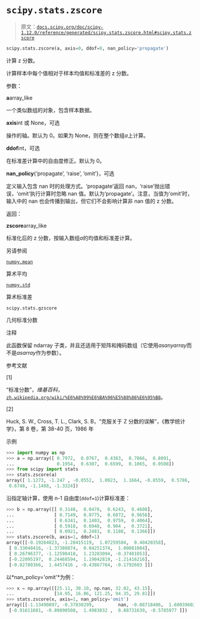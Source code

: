 # `scipy.stats.zscore`

> 原文：[`docs.scipy.org/doc/scipy-1.12.0/reference/generated/scipy.stats.zscore.html#scipy.stats.zscore`](https://docs.scipy.org/doc/scipy-1.12.0/reference/generated/scipy.stats.zscore.html#scipy.stats.zscore)

```py
scipy.stats.zscore(a, axis=0, ddof=0, nan_policy='propagate')
```

计算 z 分数。

计算样本中每个值相对于样本均值和标准差的 z 分数。

参数：

**a**array_like

一个类似数组的对象，包含样本数据。

**axis**int 或 None，可选

操作的轴。默认为 0。如果为 None，则在整个数组*a*上计算。

**ddof**int，可选

在标准差计算中的自由度修正。默认为 0。

**nan_policy**{‘propagate’, ‘raise’, ‘omit’}，可选

定义输入包含 nan 时的处理方式。‘propagate’返回 nan，‘raise’抛出错误，‘omit’执行计算时忽略 nan 值。默认为‘propagate’。注意，当值为‘omit’时，输入中的 nan 也会传播到输出，但它们不会影响计算非 nan 值的 z 分数。

返回：

**zscore**array_like

标准化后的 z 分数，按输入数组*a*的均值和标准差计算。

另请参阅

[`numpy.mean`](https://numpy.org/devdocs/reference/generated/numpy.mean.html#numpy.mean "(in NumPy v2.0.dev0)")

算术平均

[`numpy.std`](https://numpy.org/devdocs/reference/generated/numpy.std.html#numpy.std "(in NumPy v2.0.dev0)")

算术标准差

`scipy.stats.gzscore`

几何标准分数

注释

此函数保留 ndarray 子类，并且还适用于矩阵和掩码数组（它使用*asanyarray*而不是*asarray*作为参数）。

参考文献

[1]

“标准分数”，*维基百科*，[`zh.wikipedia.org/wiki/%E6%A8%99%E6%BA%96%E5%88%86%E6%95%B8`](https://zh.wikipedia.org/wiki/%E6%A8%99%E6%BA%96%E5%88%86%E6%95%B8)。

[2]

Huck, S. W., Cross, T. L., Clark, S. B，“克服关于 Z 分数的误解”，《教学统计学》，第 8 卷，第 38-40 页，1986 年

示例

```py
>>> import numpy as np
>>> a = np.array([ 0.7972,  0.0767,  0.4383,  0.7866,  0.8091,
...                0.1954,  0.6307,  0.6599,  0.1065,  0.0508])
>>> from scipy import stats
>>> stats.zscore(a)
array([ 1.1273, -1.247 , -0.0552,  1.0923,  1.1664, -0.8559,  0.5786,
 0.6748, -1.1488, -1.3324]) 
```

沿指定轴计算，使用 n-1 自由度(`ddof=1`)计算标准差：

```py
>>> b = np.array([[ 0.3148,  0.0478,  0.6243,  0.4608],
...               [ 0.7149,  0.0775,  0.6072,  0.9656],
...               [ 0.6341,  0.1403,  0.9759,  0.4064],
...               [ 0.5918,  0.6948,  0.904 ,  0.3721],
...               [ 0.0921,  0.2481,  0.1188,  0.1366]])
>>> stats.zscore(b, axis=1, ddof=1)
array([[-0.19264823, -1.28415119,  1.07259584,  0.40420358],
 [ 0.33048416, -1.37380874,  0.04251374,  1.00081084],
 [ 0.26796377, -1.12598418,  1.23283094, -0.37481053],
 [-0.22095197,  0.24468594,  1.19042819, -1.21416216],
 [-0.82780366,  1.4457416 , -0.43867764, -0.1792603 ]]) 
```

以*nan_policy='omit'*为例：

```py
>>> x = np.array([[25.11, 30.10, np.nan, 32.02, 43.15],
...               [14.95, 16.06, 121.25, 94.35, 29.81]])
>>> stats.zscore(x, axis=1, nan_policy='omit')
array([[-1.13490897, -0.37830299,         nan, -0.08718406,  1.60039602],
 [-0.91611681, -0.89090508,  1.4983032 ,  0.88731639, -0.5785977 ]]) 
```
